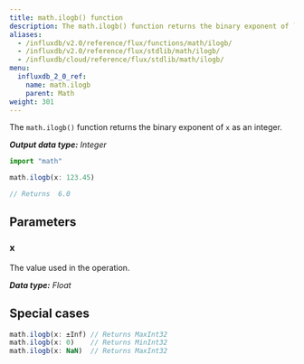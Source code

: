```yaml
---
title: math.ilogb() function
description: The math.ilogb() function returns the binary exponent of `x` as an integer.
aliases:
  - /influxdb/v2.0/reference/flux/functions/math/ilogb/
  - /influxdb/v2.0/reference/flux/stdlib/math/ilogb/
  - /influxdb/cloud/reference/flux/stdlib/math/ilogb/
menu:
  influxdb_2_0_ref:
    name: math.ilogb
    parent: Math
weight: 301
---
```


The `math.ilogb()` function returns the binary exponent of `x` as an integer.

_**Output data type:** Integer_

```js
import "math"

math.ilogb(x: 123.45)

// Returns  6.0
```

## Parameters

### x
The value used in the operation.

_**Data type:** Float_

## Special cases
```js
math.ilogb(x: ±Inf) // Returns MaxInt32
math.ilogb(x: 0)    // Returns MinInt32
math.ilogb(x: NaN)  // Returns MaxInt32
```
